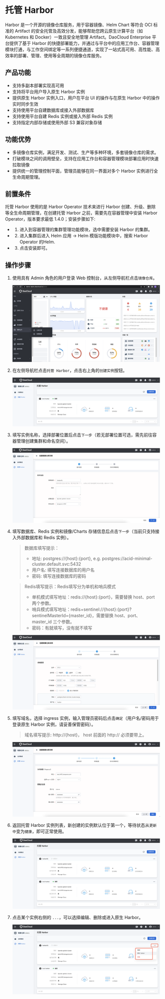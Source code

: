 # 托管 Harbor

Harbor 是一个开源的镜像仓库服务，用于容器镜像、Helm Chart 等符合 OCI 标准的 Artifact 的安全托管及高效分发，能够帮助您跨云原生计算平台（如 Kubernetes 和 Docker）一致且安全地管理 Artifact。DaoCloud Enterprise 平台提供了基于 Harbor 的快捷部署能力，并通过与平台中的应用工作台、容器管理模块打通，与工作空间绑定等一系列便捷通道，实现了一站式高可用、高性能、高效率的部署、管理、使用等全周期的镜像仓库服务。

## 产品功能

- 支持多副本部署实现高可用
- 支持将平台用户导入原生 Harbor 实例
- 提供原生 Harbor 实例入口，用户在平台 UI 的操作与在原生 Harbor 中的操作实时同步生效
- 支持使用平台自建数据库或接入外部数据库
- 支持使用平台自建 Redis 实例或接入外部 Redis 实例
- 支持指定内部存储或使用外部 S3 兼容对象存储

## 功能优势

- 多镜像仓库实例，满足开发、测试、生产等多种环境，多套镜像仓库的需求。
- 打破模块之间的调用壁垒，支持在应用工作台和容器管理模块部署应用时快速拉取镜像
- 提供统一的管理控制平面，管理员能够在同一界面对多个 Harbor 实例进行全生命周期管理。

## 前置条件

托管 Harbor 使用的是 Harbor Operator 技术来进行 Harbor 创建、升级、删除等全生命周期管理，在创建托管 Harbor 之前，需要先在容器管理中安装 Harbor Operator，版本要求最低 1.4.0；安装步骤如下:

- 1. 进入到容器管理的集群管理功能模块，选中需要安装 Harbor 的集群。
- 2. 进入集群后进入 Helm 应用 -> Helm 模版功能模块中，搜索 Harbor Operator 的Helm.
- 3. 点击安装即可。

## 操作步骤

1. 使用具有 Admin 角色的用户登录 Web 控制台，从左侧导航栏点击`镜像仓库`。

    ![镜像仓库](images/hosted01.png)

1. 在左侧导航栏点击`托管 Harbor`，点击右上角的`创建实例`按钮。

    ![创建实例](images/hosted02.png)

1. 填写实例名称，选择部署位置后点击`下一步`（若无部署位置可选，需先前往容器管理创建集群和命名空间）。

    ![基本信息](images/hosted03.png)

1. 填写数据库、Redis 实例和镜像/Charts 存储信息后点击`下一步`（当前只支持接入外部数据库和 Redis 实例）。

   > 数据库填写提示：
   > -  地址: postgres://{host}:{port}, e.g. postgres://acid-minimal-cluster.default.svc:5432
   > -  用户名: 填写连接数据库的用户名
   > -  密码:  填写连接数据库的密码

   > Redis填写提示：Redis填写分为单机和哨兵模式
   > - 单机模式填写地址：redis://{host}:{port}，需要替换 host、port 两个参数。
   > - 哨兵模式填写地址：redis+sentinel://{host}:{port}?sentinelMasterId={master_id}，需要替换 host、port、master_id 三个参数。
   > - 密码：有就填写，没有就不填写

    ![规格配置](images/hosted04.png)

1. 填写域名，选择 ingress 实例，输入管理员密码后点击`确定`（用户名/密码用于登录原生 Harbor 实例，请妥善保管密码）。
    > 域名填写提示: http://{host}， host 前面的 http:// 必须要带上。

    ![访问与策略绑定](images/hosted05.png)

1. 返回托管 Harbor 实例列表，新创建的实例默认位于第一个，等待状态从`更新中`变为`健康`，即可正常使用。

    ![实例列表](images/hosted06.png)

1. 点击某个实例右侧的 `...`，可以选择编辑、删除或进入原生 Harbor。

    ![更多操作](images/hosted07.png)

